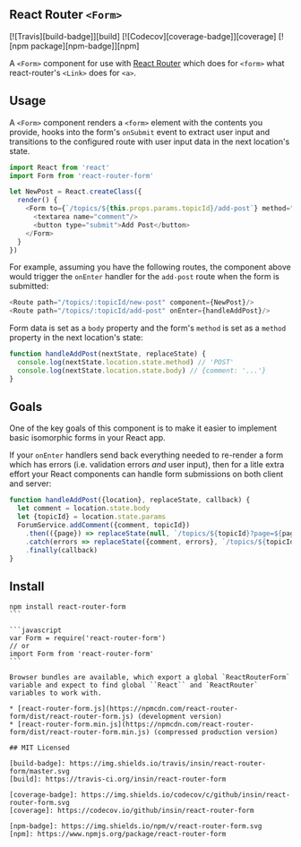 ## React Router `<Form>`

[![Travis][build-badge]][build]
[![Codecov][coverage-badge]][coverage]
[![npm package][npm-badge]][npm]

A `<Form>` component for use with [React Router](https://github.com/rackt/react-router) which does for `<form>` what react-router's `<Link>` does for `<a>`.

## Usage

A `<Form>` component renders a `<form>` element with the contents you provide, hooks into the form's `onSubmit` event to extract user input and transitions to the configured route with user input data in the next location's state.

```javascript
import React from 'react'
import Form from 'react-router-form'

let NewPost = React.createClass({
  render() {
    <Form to={`/topics/${this.props.params.topicId}/add-post`} method="POST">
      <textarea name="comment"/>
      <button type="submit">Add Post</button>
    </Form>
  }
})
```
For example, assuming you have the following routes, the component above would trigger the `onEnter` handler for the `add-post` route when the form is submitted:

``` javascript
<Route path="/topics/:topicId/new-post" component={NewPost}/>
<Route path="/topics/:topicId/add-post" onEnter={handleAddPost}/>
```

Form data is set as a `body` property and the form's `method` is set as a `method` property in the next location's state:

```javascript
function handleAddPost(nextState, replaceState) {
  console.log(nextState.location.state.method) // 'POST'
  console.log(nextState.location.state.body) // {comment: '...'}
}
```

## Goals

One of the key goals of this component is to make it easier to implement basic isomorphic forms in your React app.

If your `onEnter` handlers send back everything needed to re-render a form which has errors (i.e. validation errors *and* user input), then for a litle extra effort your React components can handle form submissions on both client and server:

```javascript
function handleAddPost({location}, replaceState, callback) {
  let comment = location.state.body
  let {topicId} = location.state.params
  ForumService.addComment({comment, topicId})
    .then(({page}) => replaceState(null, `/topics/${topicId}?page=${page}`))
    .catch(errors => replaceState({comment, errors}, `/topics/${topicId}/new-post`))
    .finally(callback)
}
```

## Install

````
npm install react-router-form
```

```javascript
var Form = require('react-router-form')
// or
import Form from 'react-router-form'
```

Browser bundles are available, which export a global `ReactRouterForm` variable and expect to find global ``React`` and `ReactRouter` variables to work with.

* [react-router-form.js](https://npmcdn.com/react-router-form/dist/react-router-form.js) (development version)
* [react-router-form.min.js](https://npmcdn.com/react-router-form/dist/react-router-form.min.js) (compressed production version)

## MIT Licensed

[build-badge]: https://img.shields.io/travis/insin/react-router-form/master.svg
[build]: https://travis-ci.org/insin/react-router-form

[coverage-badge]: https://img.shields.io/codecov/c/github/insin/react-router-form.svg
[coverage]: https://codecov.io/github/insin/react-router-form

[npm-badge]: https://img.shields.io/npm/v/react-router-form.svg
[npm]: https://www.npmjs.org/package/react-router-form
